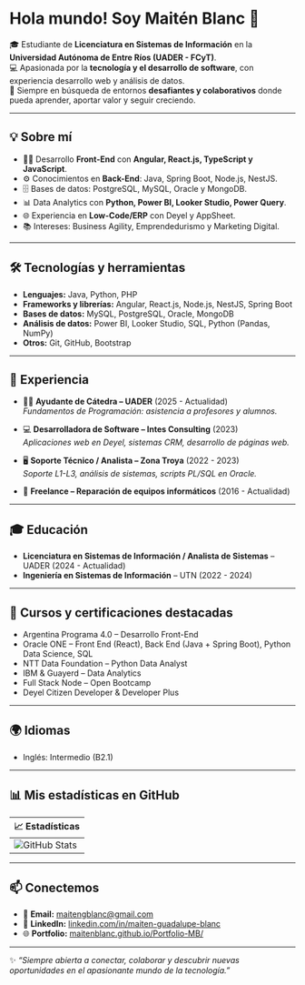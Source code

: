 # Hola mundo! Soy Maitén Blanc 👋  

🎓 Estudiante de **Licenciatura en Sistemas de Información** en la **Universidad Autónoma de Entre Ríos (UADER - FCyT)**.  
💻 Apasionada por la **tecnología y el desarrollo de software**, con experiencia desarrollo web y análisis de datos.  
🚀 Siempre en búsqueda de entornos **desafiantes y colaborativos** donde pueda aprender, aportar valor y seguir creciendo.  

---

## 💡 Sobre mí
- 👩‍💻 Desarrollo **Front-End** con **Angular, React.js, TypeScript y JavaScript**.  
- ⚙️ Conocimientos en **Back-End**: Java, Spring Boot, Node.js, NestJS.  
- 🗄️ Bases de datos: PostgreSQL, MySQL, Oracle y MongoDB.  
- 📊 Data Analytics con **Python, Power BI, Looker Studio, Power Query**.  
- 🌐 Experiencia en **Low-Code/ERP** con Deyel y AppSheet.  
- 📚 Intereses: Business Agility, Emprendedurismo y Marketing Digital.  

---

## 🛠️ Tecnologías y herramientas
- **Lenguajes:** Java, Python, PHP  
- **Frameworks y librerías:** Angular, React.js, Node.js, NestJS, Spring Boot  
- **Bases de datos:** MySQL, PostgreSQL, Oracle, MongoDB  
- **Análisis de datos:** Power BI, Looker Studio, SQL, Python (Pandas, NumPy)  
- **Otros:** Git, GitHub, Bootstrap  

---

## 📂 Experiencia
- 👩‍🏫 **Ayudante de Cátedra – UADER** (2025 - Actualidad)  
  *Fundamentos de Programación: asistencia a profesores y alumnos.*  

- 💻 **Desarrolladora de Software – Intes Consulting** (2023)  
  *Aplicaciones web en Deyel, sistemas CRM, desarrollo de páginas web.*  

- 🖥️ **Soporte Técnico / Analista – Zona Troya** (2022 - 2023)  
  *Soporte L1-L3, análisis de sistemas, scripts PL/SQL en Oracle.*  

- 🔧 **Freelance – Reparación de equipos informáticos** (2016 - Actualidad)  

---

## 🎓 Educación
- **Licenciatura en Sistemas de Información / Analista de Sistemas** – UADER (2024 - Actualidad)  
- **Ingeniería en Sistemas de Información** – UTN (2022 - 2024)  

---

## 📜 Cursos y certificaciones destacadas
- Argentina Programa 4.0 – Desarrollo Front-End  
- Oracle ONE – Front End (React), Back End (Java + Spring Boot), Python Data Science, SQL  
- NTT Data Foundation – Python Data Analyst  
- IBM & Guayerd – Data Analytics  
- Full Stack Node – Open Bootcamp  
- Deyel Citizen Developer & Developer Plus  

---

## 🌍 Idiomas
- Inglés: Intermedio (B2.1)

---
## 📊 Mis estadísticas en GitHub

| 📈 Estadísticas |
|-----------------|
| ![GitHub Stats](https://github-readme-stats.vercel.app/api?username=MaitenBlanc&show_icons=true&theme=tokyonight) |

---

## 📫 Conectemos
- 📧 **Email:** [maitengblanc@gmail.com](mailto:maitengblanc@gmail.com)  
- 💼 **LinkedIn:** [linkedin.com/in/maiten-guadalupe-blanc](https://www.linkedin.com/in/maiten-guadalupe-blanc)  
- 🌐 **Portfolio:** [maitenblanc.github.io/Portfolio-MB/](https://maitenblanc.github.io/Portfolio-MB/)  

---

✨ *“Siempre abierta a conectar, colaborar y descubrir nuevas oportunidades en el apasionante mundo de la tecnología.”*  
